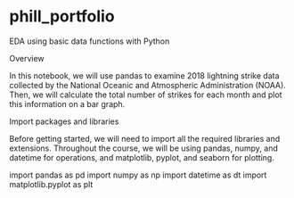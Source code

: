 # phill_portfolio

EDA using basic data functions with Python

Overview

In this notebook, we will use pandas to examine 2018 lightning strike data collected by the National Oceanic and Atmospheric Administration (NOAA). Then, we will calculate the total number of strikes for each month and plot this information on a bar graph.

Import packages and libraries

Before getting started, we will need to import all the required libraries and extensions. Throughout the course, we will be using pandas, numpy, and datetime for operations, and matplotlib, pyplot, and seaborn for plotting.

import pandas as pd
import numpy as np
import datetime as dt
import matplotlib.pyplot as plt
